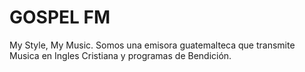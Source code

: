 # GOSPEL FM
My Style, My Music. Somos una emisora guatemalteca que transmite Musica en Ingles Cristiana y programas de Bendición.
